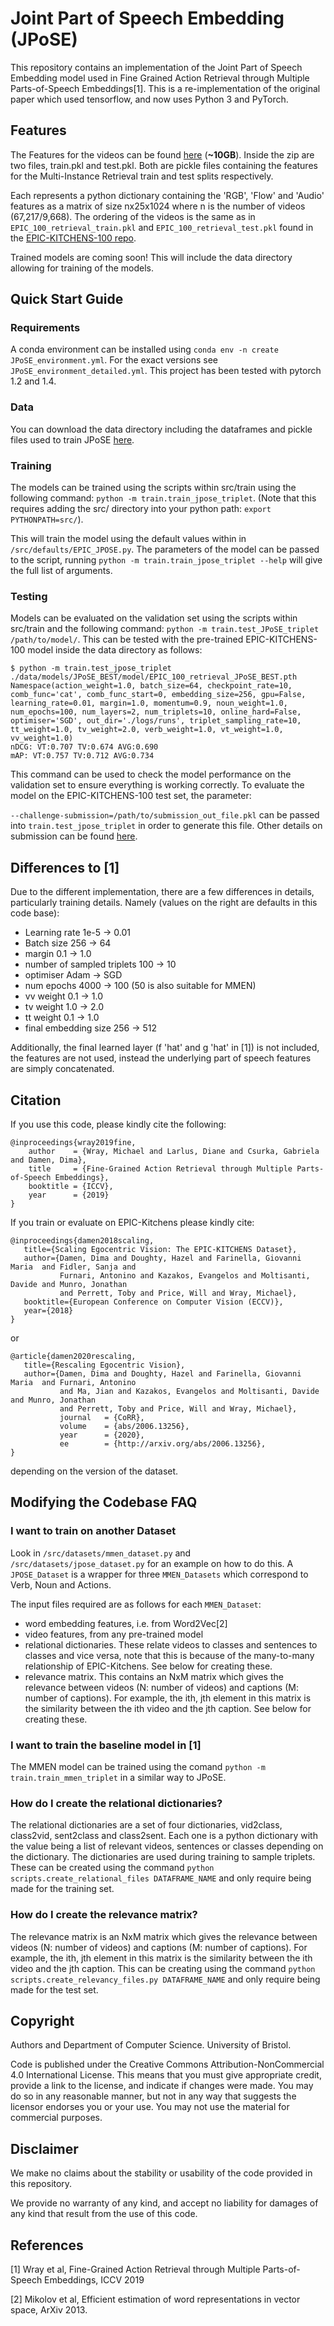 # Joint Part of Speech Embedding (JPoSE)

This repository contains an implementation of the Joint Part of Speech Embedding
model used in Fine Grained Action Retrieval through Multiple Parts-of-Speech
Embeddings[1]. This is a re-implementation of the original paper which used
tensorflow, and now uses Python 3 and PyTorch.

## Features

The Features for the videos can be found [here](https://www.dropbox.com/s/5olqm0fwa81ywl8/features.zip?dl=0) (**~10GB**).
Inside the zip are two files, train.pkl and test.pkl. Both are pickle files containing the features for the Multi-Instance Retrieval train and test splits respectively.

Each represents a python dictionary containing the 'RGB', 'Flow' and 'Audio' features as a matrix of size nx25x1024 where n is the number of videos (67,217/9,668).
The ordering of the videos is the same as in `EPIC_100_retrieval_train.pkl` and `EPIC_100_retrieval_test.pkl` found in the [EPIC-KITCHENS-100 repo](https://github.com/epic-kitchens/epic-kitchens-100-annotations).


Trained models are coming soon! This will include the data directory allowing for training of the models.

## Quick Start Guide

### Requirements
A conda environment can be installed using `conda env -n create JPoSE_environment.yml`. For the exact versions see `JPoSE_environment_detailed.yml`.
This project has been tested with pytorch 1.2 and 1.4.

### Data
You can download the data directory including the dataframes and pickle files
used to train JPoSE [here](https://www.dropbox.com/s/bs6y50xkl1rbe20/JPoSE_data.zip?dl=0).

### Training
The models can be trained using the scripts within src/train using the following
command: `python -m train.train_jpose_triplet`. (Note that this requires adding
the src/ directory into your python path: `export PYTHONPATH=src/`).

This will train the model using the default values within in 
`/src/defaults/EPIC_JPOSE.py`. The parameters of the model can be passed to the
script, running `python -m train.train_jpose_triplet --help` will give the full
list of arguments.

### Testing
Models can be evaluated on the validation set using the scripts within src/train 
and the following command: `python -m train.test_JPoSE_triplet /path/to/model/`.
This can be tested with the pre-trained EPIC-KITCHENS-100 model inside the data
directory as follows:

```
$ python -m train.test_jpose_triplet ./data/models/JPoSE_BEST/model/EPIC_100_retrieval_JPoSE_BEST.pth                       
Namespace(action_weight=1.0, batch_size=64, checkpoint_rate=10, comb_func='cat', comb_func_start=0, embedding_size=256, gpu=False, learning_rate=0.01, margin=1.0, momentum=0.9, noun_weight=1.0, num_epochs=100, num_layers=2, num_triplets=10, online_hard=False, optimiser='SGD', out_dir='./logs/runs', triplet_sampling_rate=10, tt_weight=1.0, tv_weight=2.0, verb_weight=1.0, vt_weight=1.0, vv_weight=1.0)
nDCG: VT:0.707 TV:0.674 AVG:0.690
mAP: VT:0.757 TV:0.712 AVG:0.734
```
This command can be used to check the model performance on the validation set to 
ensure everything is working correctly. To evaluate the model on the 
EPIC-KITCHENS-100 test set, the parameter:

`--challenge-submission=/path/to/submission_out_file.pkl` can be passed into 
`train.test_jpose_triplet` in order to generate this file. Other details on 
submission can be found [here](https://github.com/epic-kitchens/C5-Multi-Instance-Retrieval).

## Differences to [1]
Due to the different implementation, there are a few differences in details, particularly training details.
Namely (values on the right are defaults in this code base):
* Learning rate 1e-5 -> 0.01
* Batch size 256 -> 64
* margin 0.1 -> 1.0
* number of sampled triplets 100 -> 10
* optimiser Adam -> SGD
* num epochs 4000 -> 100 (50 is also suitable for MMEN)
* vv weight 0.1 -> 1.0
* tv weight 1.0 -> 2.0
* tt weight 0.1 -> 1.0
* final embedding size 256 -> 512

Additionally, the final learned layer (f 'hat' and g 'hat' in [1]) is not
included, the features are not used, instead the underlying part of speech
features are simply concatenated.

## Citation
If you use this code, please kindly cite the following:
```
@inproceedings{wray2019fine,
    author    = {Wray, Michael and Larlus, Diane and Csurka, Gabriela and Damen, Dima},
    title     = {Fine-Grained Action Retrieval through Multiple Parts-of-Speech Embeddings},
    booktitle = {ICCV},
    year      = {2019}
}
```
If you train or evaluate on EPIC-Kitchens please kindly cite:

```
@inproceedings{damen2018scaling,
   title={Scaling Egocentric Vision: The EPIC-KITCHENS Dataset},
   author={Damen, Dima and Doughty, Hazel and Farinella, Giovanni Maria  and Fidler, Sanja and 
           Furnari, Antonino and Kazakos, Evangelos and Moltisanti, Davide and Munro, Jonathan 
           and Perrett, Toby and Price, Will and Wray, Michael},
   booktitle={European Conference on Computer Vision (ECCV)},
   year={2018}
} 
```
or
```
@article{damen2020rescaling,
   title={Rescaling Egocentric Vision},
   author={Damen, Dima and Doughty, Hazel and Farinella, Giovanni Maria  and Furnari, Antonino 
           and Ma, Jian and Kazakos, Evangelos and Moltisanti, Davide and Munro, Jonathan 
           and Perrett, Toby and Price, Will and Wray, Michael},
           journal   = {CoRR},
           volume    = {abs/2006.13256},
           year      = {2020},
           ee        = {http://arxiv.org/abs/2006.13256},
}
```
depending on the version of the dataset.

## Modifying the Codebase FAQ

### I want to train on another Dataset
Look in `/src/datasets/mmen_dataset.py` and `/src/datasets/jpose_dataset.py` for
an example on how to do this. A `JPOSE_Dataset` is a wrapper for three 
`MMEN_Datasets` which correspond to Verb, Noun and Actions.

The input files required are as follows for each `MMEN_Dataset`:
* word embedding features, i.e. from Word2Vec[2]
* video features, from any pre-trained model
* relational dictionaries. These relate videos to classes and sentences to
  classes and vice versa, note that this is because of the many-to-many 
  relationship of EPIC-Kitchens. See below for creating these.
* relevance matrix. This contains an NxM matrix which gives the relevance
  between videos (N: number of videos) and captions (M: number of captions).
  For example, the ith, jth element in this matrix is the similarity between the
  ith video and the jth caption. See below for creating these.

### I want to train the baseline model in [1]
The MMEN model can be trained using the comand `python -m
train.train_mmen_triplet` in a similar way to JPoSE.

### How do I create the relational dictionaries?
The relational dictionaries are a set of four dictionaries, vid2class,
class2vid, sent2class and class2sent. Each one is a python dictionary with the
value being a list of relevant videos, sentences or classes depending on the
dictionary. The dictionaries are used during training to sample triplets. These
can be created using the command `python scripts.create_relational_files
DATAFRAME_NAME` and only require being made for the training set.

### How do I create the relevance matrix?
The relevance matrix is an NxM matrix which gives the relevance between videos
(N: number of videos) and captions (M: number of captions).  For example, the
ith, jth element in this matrix is the similarity between the ith video and the
jth caption. This can be creating using the command `python
scripts.create_relevancy_files.py DATAFRAME_NAME` and only require being made
for the test set.

## Copyright
Authors and Department of Computer Science. University of Bristol.

Code is published under the Creative Commons Attribution-NonCommercial 4.0
International License. This means that you must give appropriate credit,
provide a link to the license, and indicate if changes were made. You may do so
in any reasonable manner, but not in any way that suggests the licensor
endorses you or your use. You may not use the material for commercial purposes.

## Disclaimer
We make no claims about the stability or usability of the code provided in this
repository.

We provide no warranty of any kind, and accept no liability for damages of any
kind that result from the use of this code.

## References
[1] Wray et al, Fine-Grained Action Retrieval through Multiple Parts-of-Speech
Embeddings, ICCV 2019

[2] Mikolov et al, Efficient estimation of word representations in vector space, ArXiv 2013.
